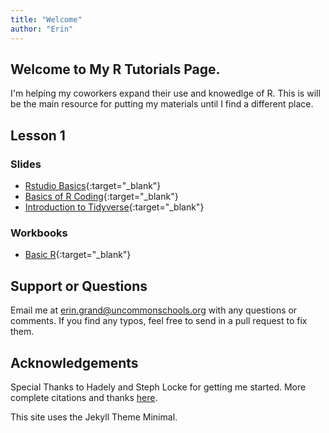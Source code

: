 ```yaml
---
title: "Welcome"
author: "Erin"
---
```



## Welcome to My R Tutorials Page.
I'm helping my coworkers expand their use and knowedlge of R. This is will be the main resource for putting my materials until I find a different place.

## Lesson 1
### Slides
- [Rstudio Basics](Lesson1/slides/intro_to_Rstudio_slides.html){:target="_blank"}
- [Basics of R Coding](Lesson1/slides/introtoR_basics_slides.html){:target="_blank"}
- [Introduction to Tidyverse](Lesson1/slides/introR_part2_slides.html){:target="_blank"}

### Workbooks
- [Basic R](Lesson1/introtoR.nb.html){:target="_blank"}

## Support or Questions
Email me at erin.grand@uncommonschools.org with any questions or comments. If you find any typos, feel free to send in a pull request to fix them. 

## Acknowledgements
Special Thanks to Hadely and Steph Locke for getting me started. More complete citations and thanks [here](acknowledgements.html).

This site uses the Jekyll Theme Minimal.
